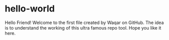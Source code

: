 # hello-world

Hello Friend!
Welcome to the first file created by Waqar on GitHub. The idea is to understand the working of this ultra famous repo tool. Hope you like it here.
